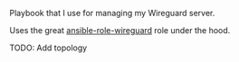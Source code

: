 Playbook that I use for managing my Wireguard server.

Uses the great [ansible-role-wireguard](https://github.com/githubixx/ansible-role-wireguard) role under the hood.

TODO: Add topology
